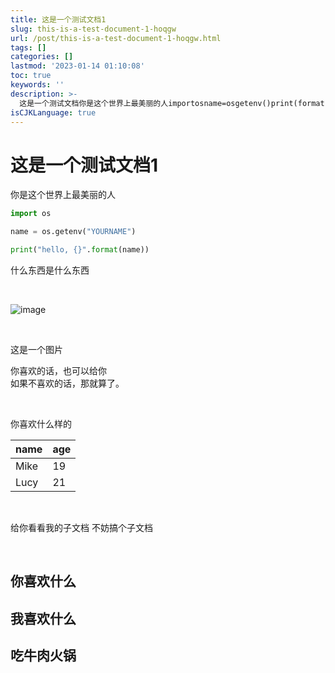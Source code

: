 ```yaml
---
title: 这是一个测试文档1
slug: this-is-a-test-document-1-hoqgw
url: /post/this-is-a-test-document-1-hoqgw.html
tags: []
categories: []
lastmod: '2023-01-14 01:10:08'
toc: true
keywords: ''
description: >-
  这是一个测试文档你是这个世界上最美丽的人importosname=osgetenv()print(format(name))什么东西是什么东西‍​​‍这是一个图片你喜欢的话也可以给你如果不喜欢的话那就算了。‍你喜欢什么样的nameagemikelucy‍给你看看我的子文档不妨搞个子文档‍你喜欢什么我喜欢什么吃牛肉火锅‍
isCJKLanguage: true
---
```


# 这是一个测试文档1

你是这个世界上最美丽的人

```python
import os

name = os.getenv("YOURNAME")

print("hello, {}".format(name))

```

什么东西是什么东西

‍

​![image](assets/image-20230113224934-jlnup9v.png)​

‍

这是一个图片

你喜欢的话，也可以给你  
如果不喜欢的话，那就算了。

‍

你喜欢什么样的

|name|age|
| ------| ------|
|Mike|19<br />|
|Lucy|21|

‍

给你看看我的子文档 不妨搞个子文档

‍

## 你喜欢什么

## 我喜欢什么

## 吃牛肉火锅

‍
